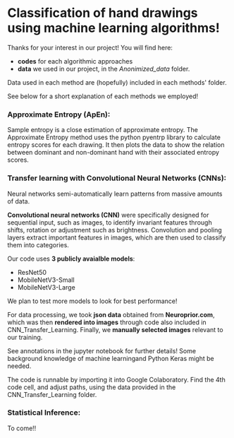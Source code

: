 # Classification of hand drawings using machine learning algorithms!

Thanks for your interest in our project! You will find here:
* **codes** for each algorithmic approaches
* **data** we used in our project, in the *Anonimized_data* folder.

Data used in each method are (hopefully) included in each methods' folder.

See below for a short explanation of each methods we employed!

### Approximate Entropy (ApEn):
Sample entropy is a close estimation of approximate entropy. The Approximate Entropy method uses the python pyentrp library to calculate entropy scores for each drawing. It then plots the data to show the relation between dominant and non-dominant hand with their associated entropy scores.

### Transfer learning with Convolutional Neural Networks (CNNs):
Neural networks semi-automatically learn patterns from massive amounts of data.

**Convolutional neural networks (CNN)** were specifically designed for sequential input, such as images, to identify invariant features through shifts, rotation or adjustment such as brightness.
Convolution and pooling layers extract important features in images, which are then used to classify them into categories.

Our code uses **3 publicly avaialble models**:
* ResNet50
* MobileNetV3-Small
* MobileNetV3-Large 

We plan to test more models to look for best performance!

For data processing, we took **json data** obtained from **Neuroprior.com**, which was then **rendered into images** through code also included in CNN_Transfer_Learning.
Finally, we **manually selected images** relevant to our training.


See annotations in the jupyter notebook for further details! Some background knowledge of machine learningand Python Keras might be needed. 

The code is runnable by importing it into Google Colaboratory. Find the 4th code cell, and adjust paths, using the data provided in the CNN_Transfer_Learning folder.

### Statistical Inference:
To come!!
